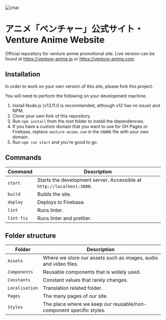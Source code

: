 ![char](images/char.jpg?raw=true 'char')

# アニメ「ベンチャー」公式サイト・Venture Anime Website

Official repository for venture anime promotional site. Live version can be found at https://venture-anime.jp or https://venture-anime.com.

## Installation

In order to work on your own version of this site, please fork this project.

You will need to perform the following on your development machine.

1. Install Node.js (v13.11.0 is recommended, although v12 has no issue) and NPM.
2. Clone your own fork of this repository.
3. Run `npm install` from the root folder to install the dependencies.
4. If you have a custom domain that you want to use for GH Pages or Firebase, replace `venture-anime.com` in the `CNAME` file with your own domain.
5. Run `npm run start` and you're good to go.

## Commands

| Command     | Description                                                           |
| ----------- | --------------------------------------------------------------------- |
| `start`     | Starts the development server. Accessible at `http://localhost:3000`. |
| `build`     | Builds the site.                                                      |
| `deploy`    | Deploys to Firebase.                                                  |
| `lint`      | Runs linter.                                                          |
| `lint-fix`  | Runs linter and prettier.                                             |

## Folder structure

| Folder         | Description                                                         |
| -------------- | ------------------------------------------------------------------- |
| `Assets`       | Where we store our assets such as images, audio and video files.    |
| `Components`   | Reusable components that is widely used.                            |
| `Constants`    | Constant values that rarely changes.                                |
| `Localisation` | Translation related folder.                                         |
| `Pages`        | The many pages of our site.                                         |
| `Styles`       | The place where we keep our reusable/non-component specific styles. |
